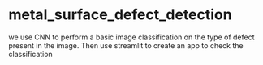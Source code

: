 # metal_surface_defect_detection
we use CNN to perform a basic image classification on the type of defect present in the image. Then use streamlit to create an app to check the classification
